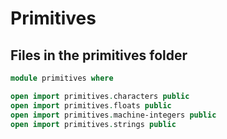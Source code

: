 # Primitives

## Files in the primitives folder

```agda
module primitives where

open import primitives.characters public
open import primitives.floats public
open import primitives.machine-integers public
open import primitives.strings public
```

